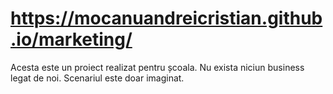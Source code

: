 <h1><a href="https://mocanuandreicristian.github.io/marketing/">https://mocanuandreicristian.github.io/marketing/</a></h1>
Acesta este un proiect realizat pentru școala. Nu exista niciun business legat de noi. Scenariul este doar imaginat.
